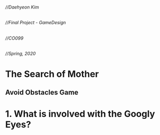 ###### //Daehyeon Kim   
###### //Final Project - GameDesign   
###### //CO099   
###### //Spring, 2020   
   
The Search of Mother   
=============
Avoid Obstacles Game   
-------------
# 1. What is involved with the Googly Eyes?   

